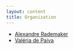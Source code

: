 ```yaml
---
layout: content
title: Organization
---
```


- [Alexandre Rademaker](/people/alexandre.rademaker.html)
- [Valéria de Paiva](https://sites.google.com/a/valeriadepaiva.org/www/)

